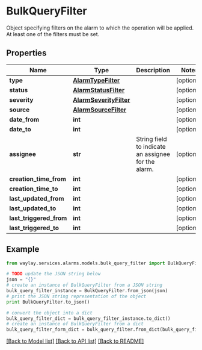 # BulkQueryFilter

Object specifying filters on the alarm to which the operation will be applied. At least one of the filters must be set.

## Properties

Name | Type | Description | Notes
------------ | ------------- | ------------- | -------------
**type** | [**AlarmTypeFilter**](AlarmTypeFilter.md) |  | [optional] 
**status** | [**AlarmStatusFilter**](AlarmStatusFilter.md) |  | [optional] 
**severity** | [**AlarmSeverityFilter**](AlarmSeverityFilter.md) |  | [optional] 
**source** | [**AlarmSourceFilter**](AlarmSourceFilter.md) |  | [optional] 
**date_from** | **int** |  | [optional] 
**date_to** | **int** |  | [optional] 
**assignee** | **str** | String field to indicate an assignee for the alarm. | [optional] 
**creation_time_from** | **int** |  | [optional] 
**creation_time_to** | **int** |  | [optional] 
**last_updated_from** | **int** |  | [optional] 
**last_updated_to** | **int** |  | [optional] 
**last_triggered_from** | **int** |  | [optional] 
**last_triggered_to** | **int** |  | [optional] 

## Example

```python
from waylay.services.alarms.models.bulk_query_filter import BulkQueryFilter

# TODO update the JSON string below
json = "{}"
# create an instance of BulkQueryFilter from a JSON string
bulk_query_filter_instance = BulkQueryFilter.from_json(json)
# print the JSON string representation of the object
print BulkQueryFilter.to_json()

# convert the object into a dict
bulk_query_filter_dict = bulk_query_filter_instance.to_dict()
# create an instance of BulkQueryFilter from a dict
bulk_query_filter_form_dict = bulk_query_filter.from_dict(bulk_query_filter_dict)
```
[[Back to Model list]](../README.md#documentation-for-models) [[Back to API list]](../README.md#documentation-for-api-endpoints) [[Back to README]](../README.md)


